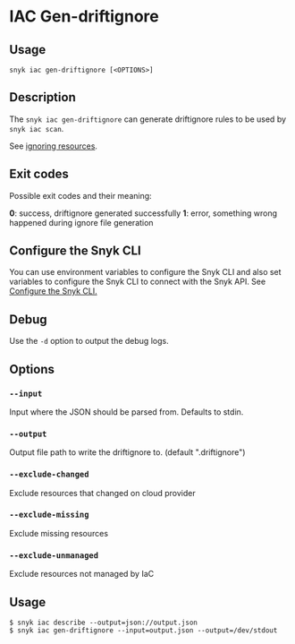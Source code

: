 # IAC Gen-driftignore

## Usage

`snyk iac gen-driftignore [<OPTIONS>]`

## Description

The `snyk iac gen-driftignore` can generate driftignore rules to be used by `snyk iac scan`.

See [ignoring resources](../../products/snyk-infrastructure-as-code/describe-your-current-infrastructure/ignoring-resources.md).

## Exit codes

Possible exit codes and their meaning:

**0**: success, driftignore generated successfully **1**: error, something wrong happened during ignore file generation

## Configure the Snyk CLI

You can use environment variables to configure the Snyk CLI and also set variables to configure the Snyk CLI to connect with the Snyk API. See [Configure the Snyk CLI.](../../features/snyk-cli/configure-the-snyk-cli.md)

## Debug

Use the `-d` option to output the debug logs.

## Options

### `--input`

Input where the JSON should be parsed from. Defaults to stdin.

### `--output`

Output file path to write the driftignore to. (default ".driftignore")

### `--exclude-changed`

Exclude resources that changed on cloud provider

### `--exclude-missing`

Exclude missing resources

### `--exclude-unmanaged`

Exclude resources not managed by IaC

## Usage

```
$ snyk iac describe --output=json://output.json
$ snyk iac gen-driftignore --input=output.json --output=/dev/stdout
```
